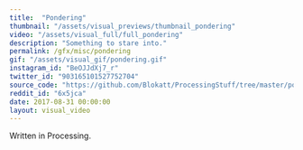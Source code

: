 ```yaml
---
title:  "Pondering"
thumbnail: "/assets/visual_previews/thumbnail_pondering"
video: "/assets/visual_full/full_pondering"
description: "Something to stare into."
permalink: /gfx/misc/pondering
gif: "/assets/visual_gif/pondering.gif"
instagram_id: "BeOJJdXj7_r"
twitter_id: "903165101527752704" 
source_code: "https://github.com/Blokatt/ProcessingStuff/tree/master/pondering" 
reddit_id: "6x5jca"
date: 2017-08-31 00:00:00
layout: visual_video
---
```

Written in Processing.

